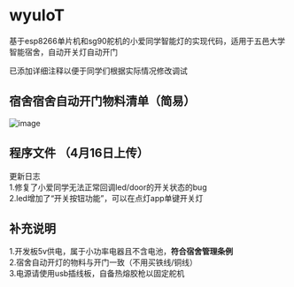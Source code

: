 # wyuIoT
基于esp8266单片机和sg90舵机的小爱同学智能灯的实现代码，适用于五邑大学智能宿舍，自动开关灯自动开门  

已添加详细注释以便于同学们根据实际情况修改调试
## 宿舍宿舍自动开门物料清单（简易）
![image](https://github.com/MYHealer/wyuIoT/assets/141480264/4a1f4b83-266a-4931-90eb-25fff0989f52)
## 程序文件  （4月16日上传）
更新日志  
1.修复了小爱同学无法正常回调led/door的开关状态的bug  
2.led增加了“开关按钮功能”，可以在点灯app单键开关灯
## 补充说明
1.开发板5v供电，属于小功率电器且不含电池，**符合宿舍管理条例**  
2.宿舍自动开灯的物料与开门一致（不用买铁线/铜线）  
3.电源请使用usb插线板，自备热熔胶枪以固定舵机
